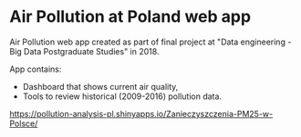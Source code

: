 # Air Pollution at Poland web app

Air Pollution web app created as part of final project at "Data engineering - Big Data Postgraduate Studies" in 2018.

App contains:
- Dashboard that shows current air quality,
- Tools to review historical (2009-2016) pollution data.

https://pollution-analysis-pl.shinyapps.io/Zanieczyszczenia-PM25-w-Polsce/
